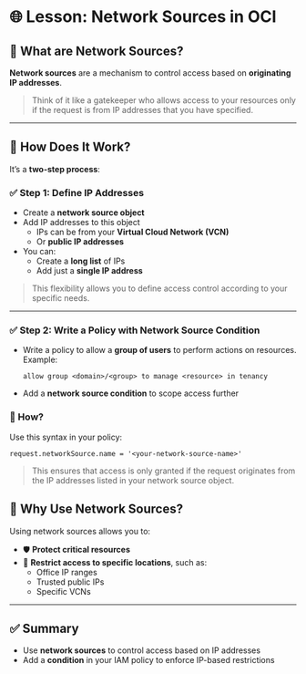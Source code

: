 # 🌐 Lesson: Network Sources in OCI

## 🔐 What are Network Sources?

**Network sources** are a mechanism to control access based on **originating IP addresses**.

> Think of it like a gatekeeper who allows access to your resources only if the request is from IP addresses that you have specified.

---

## 🧭 How Does It Work?

It’s a **two-step process**:

### ✅ Step 1: Define IP Addresses

- Create a **network source object**
- Add IP addresses to this object  
  - IPs can be from your **Virtual Cloud Network (VCN)**
  - Or **public IP addresses**
- You can:
  - Create a **long list** of IPs
  - Add just a **single IP address**

> This flexibility allows you to define access control according to your specific needs.

---

### ✅ Step 2: Write a Policy with Network Source Condition

- Write a policy to allow a **group of users** to perform actions on resources.
  Example:
  ```text
  allow group <domain>/<group> to manage <resource> in tenancy
  ```
- Add a **network source condition** to scope access further

### 🧩 How?

Use this syntax in your policy:

```text
request.networkSource.name = '<your-network-source-name>'
```

> This ensures that access is only granted if the request originates from the IP addresses listed in your network source object.


## 🎯 Why Use Network Sources?

Using network sources allows you to:

- 🛡️ **Protect critical resources**
- 📍 **Restrict access to specific locations**, such as:
  - Office IP ranges
  - Trusted public IPs
  - Specific VCNs

---

## ✅ Summary

- Use **network sources** to control access based on IP addresses
- Add a **condition** in your IAM policy to enforce IP-based restrictions
